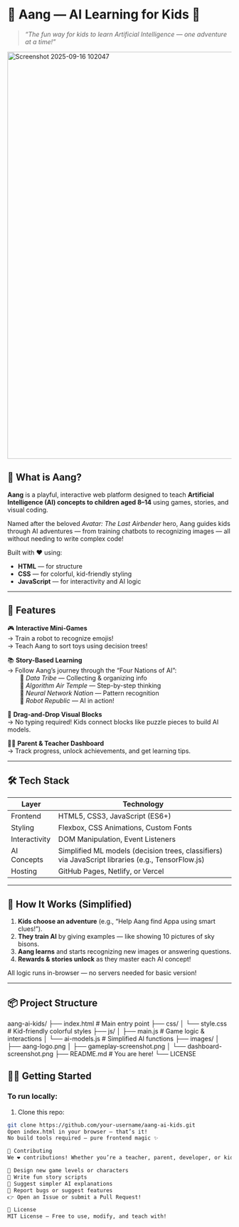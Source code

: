 # 🧒 Aang — AI Learning for Kids 🐉

> *“The fun way for kids to learn Artificial Intelligence — one adventure at a time!”*

<img width="1919" height="915" alt="Screenshot 2025-09-16 102047" src="https://github.com/user-attachments/assets/4de26765-0c31-4ef6-86e8-1553b9efcac3" />

  

## 🌟 What is Aang?

**Aang** is a playful, interactive web platform designed to teach **Artificial Intelligence (AI) concepts to children aged 8–14** using games, stories, and visual coding.

Named after the beloved *Avatar: The Last Airbender* hero, Aang guides kids through AI adventures — from training chatbots to recognizing images — all without needing to write complex code!

Built with ❤️ using:
- **HTML** — for structure
- **CSS** — for colorful, kid-friendly styling
- **JavaScript** — for interactivity and AI logic

---

## 🚀 Features

🎮 **Interactive Mini-Games**  
→ Train a robot to recognize emojis!  
→ Teach Aang to sort toys using decision trees!

📚 **Story-Based Learning**  
→ Follow Aang’s journey through the “Four Nations of AI”:  
  🔸 *Data Tribe* — Collecting & organizing info  
  🔸 *Algorithm Air Temple* — Step-by-step thinking  
  🔸 *Neural Network Nation* — Pattern recognition  
  🔸 *Robot Republic* — AI in action!

🎨 **Drag-and-Drop Visual Blocks**  
→ No typing required! Kids connect blocks like puzzle pieces to build AI models.

🧑‍🏫 **Parent & Teacher Dashboard**  
→ Track progress, unlock achievements, and get learning tips.

---


## 🛠️ Tech Stack

| Layer       | Technology       |
|-------------|------------------|
| Frontend    | HTML5, CSS3, JavaScript (ES6+) |
| Styling     | Flexbox, CSS Animations, Custom Fonts |
| Interactivity | DOM Manipulation, Event Listeners |
| AI Concepts | Simplified ML models (decision trees, classifiers) via JavaScript libraries (e.g., TensorFlow.js) |
| Hosting     | GitHub Pages, Netlify, or Vercel |

---

## 🧩 How It Works (Simplified)

1. **Kids choose an adventure** (e.g., “Help Aang find Appa using smart clues!”).
2. **They train AI** by giving examples — like showing 10 pictures of sky bisons.
3. **Aang learns** and starts recognizing new images or answering questions.
4. **Rewards & stories unlock** as they master each AI concept!

All logic runs in-browser — no servers needed for basic version!

---

## 📦 Project Structure

aang-ai-kids/
├── index.html # Main entry point
├── css/
│ └── style.css # Kid-friendly colorful styles
├── js/
│ ├── main.js # Game logic & interactions
│ └── ai-models.js # Simplified AI functions
├── images/
│ ├── aang-logo.png
│ ├── gameplay-screenshot.png
│ └── dashboard-screenshot.png
├── README.md # You are here!
└── LICENSE

## 🧑‍💻 Getting Started

### To run locally:

1. Clone this repo:
```bash
git clone https://github.com/your-username/aang-ai-kids.git
Open index.html in your browser — that’s it!
No build tools required — pure frontend magic ✨ 

🤝 Contributing
We ❤️ contributions! Whether you’re a teacher, parent, developer, or kid — you can help:

🎨 Design new game levels or characters
💬 Write fun story scripts
🧠 Suggest simpler AI explanations
🐛 Report bugs or suggest features
👉 Open an Issue or submit a Pull Request!

📜 License
MIT License — Free to use, modify, and teach with!



